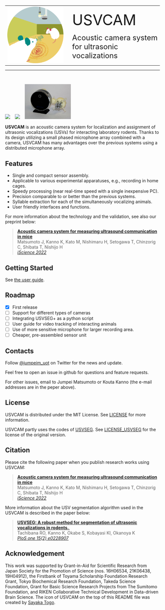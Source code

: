 <center><table><tr><td>
<img src="./misc/usvcam_icon.png" width="250">
</td><td></td><td>
<p><font size="8">USVCAM</font></p>
<p><font size="5">Acoustic camera system <br>for ultrasonic vocalizations</font></p>
</td></tr></table></center>
<hr><br>

<img src="./docs/imgs/demo_loc_color.gif" width="300"> &nbsp;&nbsp; <img src="./docs/imgs/demo_assign_icr.gif" width="300"> &nbsp;&nbsp; <img src="./docs/imgs/pic_sensor.jpg" width="150"> 

**USVCAM** is an acoustic camera system for localization and assignment of ultrasonic vocalizations (USVs) for interacting laboratory rodents. Thanks to its design utilizing a small phased microphone array combined with a camera, USVCAM has many advantages over the previous systems using a distributed microphone array.

## Features
+ Single and compact sensor assembly.
+ Applicable to various experimental apparatuses, e.g., recording in home cages. 
+ Speedy processing (near real-time speed with a single inexpensive PC).
+ Precision comparable to or better than the previous systems.
+ Syllable extraction for each of the simultaneously vocalizing animals.
+ User friendly interfaces and functions.

For more information about the technology and the validation, see also our preprint below:
> [**Acoustic camera system for measuring ultrasound communication in mice**](https://doi.org/10.1016/j.isci.2022.104812)            
> Matsumoto J, Kanno K, Kato M, Nishimaru H, Setogawa T, Chinzorig C, Shibata T, Nishijo H      
> *[iScience 2022](https://doi.org/10.1016/j.isci.2022.104812)*

## Getting Started

See [the user guide](./docs/user_guide.md).

## Roadmap
- [x] First release
- [ ] Support for different types of cameras
- [ ] Integrating USVSEG+ as a python script
- [ ] User guide for video tracking of interacting animals
- [ ] Use of more sensitive microphone for larger recording area.
- [ ] Cheaper, pre-assembled sensor unit

## Contacts
Follow [@jumpeim_uot](https://twitter.com/jumpeim_uot) on Twitter for the news and update.

Feel free to open an issue in github for questions and feature requests.

For other issues, email to Jumpei Matsumoto or Kouta Kanno (the e-mail addresses are in the peper above).

## License
USVCAM is distributed under the MIT License. See [LICENSE](./LICENSE) for more information. 

USVCAM partly uses the codes of [USVSEG](https://github.com/rtachi-lab/usvseg). See [LICENSE_USVSEG](./usvseg_plus/LICENSE_USVSEG) for the license of the original version.

## Citation
Please cite the following paper when you publish research works using USVCAM:
> [**Acoustic camera system for measuring ultrasound communication in mice**](https://doi.org/10.1016/j.isci.2022.104812)            
> Matsumoto J, Kanno K, Kato M, Nishimaru H, Setogawa T, Chinzorig C, Shibata T, Nishijo H      
> *[iScience 2022](https://doi.org/10.1016/j.isci.2022.104812)*

More information about the USV segmentation algorithm used in the USVCAM is described in the paper below:
> [**USVSEG: A robust method for segmentation of ultrasonic vocalizations in rodents.**](https://journals.plos.org/plosone/article?id=10.1371/journal.pone.0228907),            
> Tachibana RO, Kanno K, Okabe S, Kobayasi KI, Okanoya K      
> *[PloS one 15(2) e0228907](https://journals.plos.org/plosone/article?id=10.1371/journal.pone.0228907)*

## Acknowledgement
This work was supported by Grant-in-Aid for Scientific Research from Japan Society for the Promotion of Science (nos. 16H06534, 21K06438, 19H04912), the Firstbank of Toyama Scholarship Foundation Research Grant, Tokyo Biochemical Research Foundation, Takeda Science Foundation, Grant for Basic Science Research Projects from The Sumitomo Foundation, and RIKEN Collaborative Technical Development in Data-driven Brain Science.
The icon of USVCAM on the top of this README file was created by [Sayaka Togo](https://way105.com/). 



